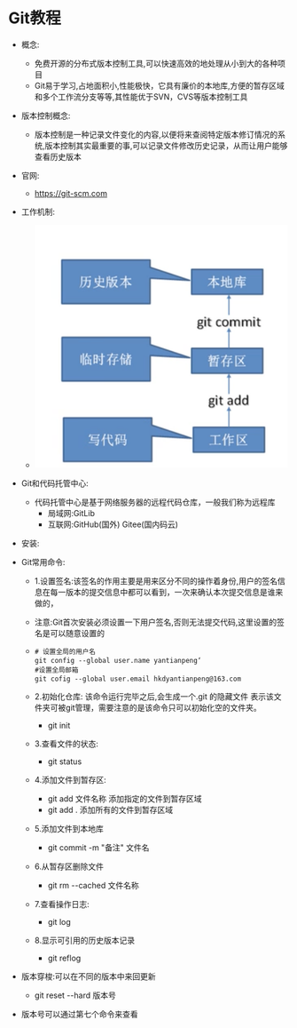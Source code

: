 # Git教程

- 概念:

  - 免费开源的分布式版本控制工具,可以快速高效的地处理从小到大的各种项目
  - Git易于学习,占地面积小,性能极快，它具有廉价的本地库,方便的暂存区域和多个工作流分支等等,其性能优于SVN，CVS等版本控制工具

- 版本控制概念:

  - 版本控制是一种记录文件变化的内容,以便将来查阅特定版本修订情况的系统,版本控制其实最重要的事,可以记录文件修改历史记录，从而让用户能够查看历史版本

- 官网:

  - https://git-scm.com

- 工作机制:

  - ![image-20221130215902399](./images/image-20221130215902399.png)

- Git和代码托管中心:

  - 代码托管中心是基于网络服务器的远程代码仓库，一般我们称为远程库
    - 局域网:GitLib
    - 互联网:GitHub(国外) Gitee(国内码云)

- 安装:

- Git常用命令:

  - 1.设置签名:该签名的作用主要是用来区分不同的操作着身份,用户的签名信息在每一版本的提交信息中都可以看到，一次来确认本次提交信息是谁来做的，

  - 注意:Git首次安装必须设置一下用户签名,否则无法提交代码,这里设置的签名是可以随意设置的

  - ```shell
    # 设置全局的用户名
    git config --global user.name yantianpeng‘
    #设置全局邮箱
    git cofig --global user.email hkdyantianpeng@163.com
    ```

  - 2.初始化仓库: 该命令运行完毕之后,会生成一个.git 的隐藏文件 表示该文件夹可被git管理，需要注意的是该命令只可以初始化空的文件夹。

    - git init

  - 3.查看文件的状态:

    - git status 

  - 4.添加文件到暂存区:

    - git add 文件名称 添加指定的文件到暂存区域
    - git add . 添加所有的文件到暂存区域

  - 5.添加文件到本地库

    - git commit -m "备注" 文件名

  - 6.从暂存区删除文件

    - git rm --cached 文件名称

  - 7.查看操作日志:

    - git log

  - 8.显示可引用的历史版本记录

    - git reflog

- 版本穿梭:可以在不同的版本中来回更新

  - git reset --hard 版本号
- 版本号可以通过第七个命令来查看